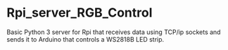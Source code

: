 # Rpi_server_RGB_Control
Basic Python 3 server for Rpi that receives data using TCP/ip sockets and sends it to Arduino that controls a WS2818B LED strip.
